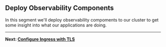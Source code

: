   
## Deploy Observability Components 
In this segment we'll deploy observability compoments to our cluster to get some insight into what our applications are doing.


---

**Next: [Configure Ingress with TLS](config-ingress-tls.md)**
